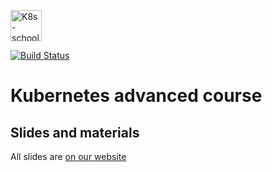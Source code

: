 [<img src="http://k8s-school.fr/images/logo.svg" alt="K8s-school Logo, expertise et formation Kubernetes" height="50" />](https://k8s-school.fr)

[![Build Status](https://travis-ci.org/k8s-school/k8s-advanced.svg?branch=master)](https://travis-ci.org/k8s-school/k8s-advanced)


# Kubernetes advanced course

## Slides and materials

All slides are [on our website](https://www.k8s-school.fr/pdf/E_advanced-kubernetes.pdf)
